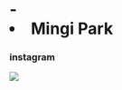 # - <li> Mingi Park
### instagram
<a href="https://www.instagram.com/mingi__e/" target="_blank">
<img src="https://img.shields.io/badge/instagram-FF0069?style=for-the-badge&logo=instagram&logoColor=white">
</a>


<!--
**mingi24/mingi24** is a ✨ _special_ ✨ repository because its `README.md` (this file) appears on your GitHub profile.

Here are some ideas to get you started:

- 🔭 I’m currently working on ...
- 🌱 I’m currently learning ...
- 👯 I’m looking to collaborate on ...
- 🤔 I’m looking for help with ...
- 💬 Ask me about ...
- 📫 How to reach me: ...
- 😄 Pronouns: ...
- ⚡ Fun fact: ...
-->
